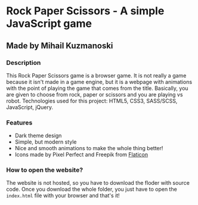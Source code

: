 # Rock Paper Scissors - A simple JavaScript game

## Made by Mihail Kuzmanoski

### Description
This Rock Paper Scissors game is a browser game. It is not really a game because it isn't made in a game engine, but it is a webpage with animations with the point of playing the game that comes from the title. Basically, you are given to choose from rock, paper or scissors and you are playing vs robot. Technologies used for this project: HTML5, CSS3, SASS/SCSS, JavaScript, jQuery.

### Features
- Dark theme design
- Simple, but modern style
- Nice and smooth animations to make the whole thing better!
- Icons made by Pixel Perfect and Freepik from [Flaticon](https://www.flaticon.com/)

### How to open the website?
The website is not hosted, so you have to download the floder with source code. Once you download the whole folder, you just have to open the `index.html` file with your browser and that's it!